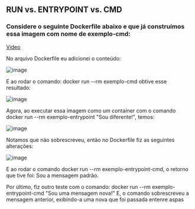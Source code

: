 ## RUN vs. ENTRYPOINT vs. CMD

### Considere o seguinte Dockerfile abaixo e que já construímos essa imagem com nome de exemplo-cmd:

[Vídeo](https://user-images.githubusercontent.com/84086374/189196216-801ad325-17ea-4e5b-b4f8-287d52983f53.webm)

No arquivo Dockerfile eu adicionei o conteúdo: 

![image](https://user-images.githubusercontent.com/84086374/189205375-c46129fa-7d8f-4bfd-b7d7-a33de3b1e311.png)

E ao rodar o comando: docker run --rm exemplo-cmd obtive esse resultado: 

![image](https://user-images.githubusercontent.com/84086374/189205503-83957303-a29e-4f87-a634-31f361a6e691.png)

Agora, ao executar essa imagem como um container com o comando docker run --rm exemplo-entrypoint "Sou diferente!", temos:

![image](https://user-images.githubusercontent.com/84086374/189205663-b123fd8b-8a79-403f-87cd-e8e9a5cfa8f4.png)

Notamos que não sobrescreveu, então no Dockerfile fiz as seguintes alterações: 

![image](https://user-images.githubusercontent.com/84086374/189205987-fd61e939-94ce-44f3-bc43-88e1219961ff.png)

E ao rodar o comando docker run --rm exemplo-entrypoint-cmd, o retorno que tive foi: Sou a mensagem padrão.

Por último, fiz outro teste com o comando: docker run --rm exemplo-entrypoint-cmd "Sou uma mensagem nova!" E, o comando sobrescreveu a mensagem anterior, exibindo-a uma nova que foi passada entenre aspas 


